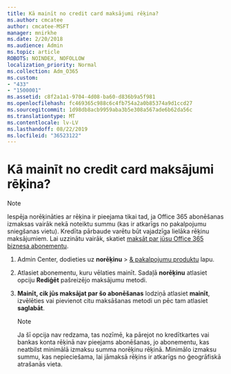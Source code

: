```yaml
---
title: Kā mainīt no credit card maksājumi rēķina?
ms.author: cmcatee
author: cmcatee-MSFT
manager: mnirkhe
ms.date: 2/20/2018
ms.audience: Admin
ms.topic: article
ROBOTS: NOINDEX, NOFOLLOW
localization_priority: Normal
ms.collection: Adm_O365
ms.custom:
- "433"
- "1500001"
ms.assetid: c8f2a1a1-9704-4d08-ba60-d836b9a5f981
ms.openlocfilehash: fc469365c988c6c4fb754a2a0b85374a9d1ccd27
ms.sourcegitcommit: 1d98db8acb9959aba3b5e308a567ade6b62da56c
ms.translationtype: MT
ms.contentlocale: lv-LV
ms.lasthandoff: 08/22/2019
ms.locfileid: "36523122"
---
```

# <a name="how-do-i-change-from-credit-card-payments-to-invoice"></a>Kā mainīt no credit card maksājumi rēķina?

> [!NOTE]
> Iespēja norēķināties ar rēķina ir pieejama tikai tad, ja Office 365 abonēšanas izmaksas vairāk nekā noteiktu summu (kas ir atkarīgs no pakalpojumu sniegšanas vietu). Kredīta pārbaude varētu būt vajadzīga lielāka rēķinu maksājumiem. Lai uzzinātu vairāk, skatiet [maksāt par jūsu Office 365 biznesa abonementu](https://docs.microsoft.com/office365/admin/subscriptions-and-billing/pay-for-your-subscription).
  
1. Admin Center, dodieties uz **norēķinu** \> [& pakalpojumu produktu](https://go.microsoft.com/fwlink/p/?linkid=842054) lapu.

2. Atlasiet abonementu, kuru vēlaties mainīt. Sadaļā **norēķinu** atlasiet opciju **Rediģēt** pašreizējo maksājumu metodi.

3. **Mainīt, cik jūs maksājat par šo abonēšanas** lodziņā atlasiet **mainīt**, izvēlēties vai pievienot citu maksāšanas metodi un pēc tam atlasiet **saglabāt**.

   > [!NOTE]
   > Ja šī opcija nav redzama, tas nozīmē, ka pārejot no kredītkartes vai bankas konta rēķinā nav pieejams abonēšanas, jo abonementu, kas neatbilst minimālā izmaksu summa norēķinu rēķinā. Minimālo izmaksu summu, kas nepieciešama, lai jāmaksā rēķins ir atkarīgs no ģeogrāfiskā atrašanās vieta.
  
